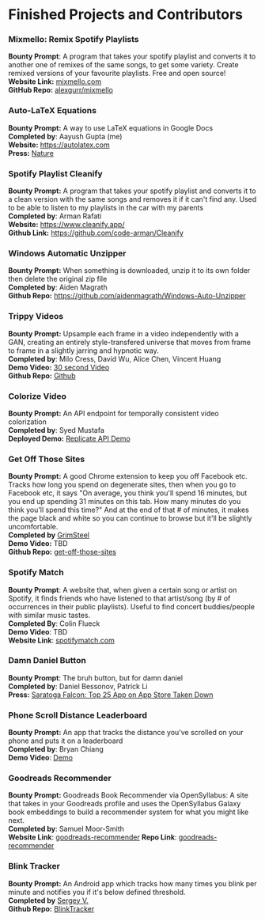 # Finished Projects and Contributors

### Mixmello: Remix Spotify Playlists

**Bounty Prompt**: A program that takes your spotify playlist and converts it to another one of remixes of the same songs, to get some variety. Create remixed versions of your favourite playlists. Free and open source! </br>
**Website Link:** [mixmello.com](https://www.mixmello.com) </br>
**GitHub Repo:** [alexgurr/mixmello](https://github.com/alexgurr/mixmello)

### Auto-LaTeX Equations

**Bounty Prompt:** A way to use LaTeX equations in Google Docs </br>
**Completed by**: Aayush Gupta (me) </br>
**Website:** https://autolatex.com </br>
**Press:** [Nature](https://www.nature.com/articles/d41586-019-01796-1)

### Spotify Playlist Cleanify

**Bounty Prompt:** A program that takes your spotify playlist and converts it to a clean version with the same songs and removes it if it can't find any. Used to be able to listen to my playlists in the car with my parents </br>
**Completed by**: Arman Rafati</br>
**Website:** https://www.cleanify.app/ </br>
**Github Link:** https://github.com/code-arman/Cleanify

### Windows Automatic Unzipper

**Bounty Prompt:** When something is downloaded, unzip it to its own folder then delete the original zip file </br>
**Completed by**: Aiden Magrath</br>
**Github Repo:** https://github.com/aidenmagrath/Windows-Auto-Unzipper

### Trippy Videos

**Bounty Prompt:** Upsample each frame in a video independently with a GAN, creating an entirely style-transfered universe that moves from frame to frame in a slightly jarring and hypnotic way. </br>
**Completed by**: Milo Cress, David Wu, Alice Chen, Vincent Huang </br>
**Demo Video:** [30 second Video](https://streamable.com/e/dow82b) </br>
**Github Repo:** [Github](https://github.com/zephyrys/stylish-flask-backend)

### Colorize Video

**Bounty Prompt:** An API endpoint for temporally consistent video colorization</br>
**Completed by**: Syed Mustafa</br>
**Deployed Demo:** [Replicate API Demo](https://replicate.com/cudanexus/debvc)</br>

### Get Off Those Sites

**Bounty Prompt:** A good Chrome extension to keep you off Facebook etc. Tracks how long you spend on degenerate sites, then when you go to Facebook etc, it says "On average, you think you'll spend 16 minutes, but you end up spending 31 minutes on this tab. How many minutes do you think you'll spend this time?" And at the end of that # of minutes, it makes the page black and white so you can continue to browse but it'll be slightly uncomfortable. </br>
**Completed by** [GrimSteel](github.com/grimsteel) </br>
**Demo Video:** TBD </br>
**Github Repo:** [get-off-those-sites](https://github.com/grimsteel/get-off-those-sites/) </br>

### Spotify Match

**Bounty Prompt**: A website that, when given a certain song or artist on Spotify, it finds friends who have listened to that artist/song (by # of occurrences in their public playlists). Useful to find concert buddies/people with similar music tastes. </br>
**Completed By**: Colin Flueck </br>
**Demo Video**: TBD </br>
**Website Link**: [spotifymatch.com](https://spotifymatch.com)

### Damn Daniel Button

**Bounty Prompt**: The bruh button, but for damn daniel </br>
**Completed by**: Daniel Bessonov, Patrick Li </br>
**Press:** [Saratoga Falcon: Top 25 App on App Store Taken Down](https://www.saratogafalcon.org/content/students%E2%80%99-top-25-app-taken-down-after-%E2%80%98damn-daniel%E2%80%99-lawyers-threaten-legal-action)

### Phone Scroll Distance Leaderboard

**Bounty Prompt:** An app that tracks the distance you've scrolled on your phone and puts it on a leaderboard </br>
**Completed by**: Bryan Chiang </br>
**Demo Video**: [Demo](https://i.imgur.com/9VCWd7l.mp4)

### Goodreads Recommender

**Bounty Prompt:** Goodreads Book Recommender via OpenSyllabus: A site that takes in your Goodreads profile and uses the OpenSyllabus Galaxy book embeddings to build a recommender system for what you might like next. </br>
**Completed by**: Samuel Moor-Smith </br>
**Website Link**: [goodreads-recommender](https://goodreads-recommender.vercel.app/)
**Repo Link**: [goodreads-recommender](https://github.com/SamuelMoor-Smith/goodreads-recommender)

### Blink Tracker

**Bounty Prompt:** An Android app which tracks how many times you blink per minute and notifies you if it's below defined threshold. </br>
**Completed by** [Sergey V.](https://github.com/djkovrik) </br>
**Github Repo:** [BlinkTracker](https://github.com/djkovrik/BlinkTracker) </br>
